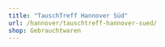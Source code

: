 ```yaml
---
title: "TauschTreff Hannover Süd"
url: /hannover/tauschtreff-hannover-sued/
shop: Gebrauchtwaren
---
```

